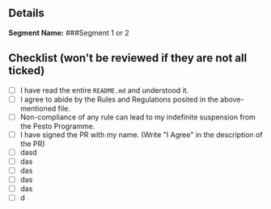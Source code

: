 ## Details
**Segment Name:** ###Segment 1 or 2

## Checklist (won't be reviewed if they are not all ticked)
- [ ] I have read the entire `README.md` and understood it.
- [ ] I agree to abide by the Rules and Regulations posited in the above-mentioned file.
- [ ] Non-compliance of any rule can lead to my indefinite suspension from the Pesto Programme.
- [ ] I have signed the PR with my name. (Write "I Agree" in the description of the PR)
- [ ] dasd
- [ ] das
- [ ] das
- [ ] das
- [ ] das
- [ ] d